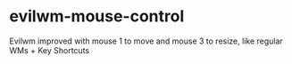 # evilwm-mouse-control
Evilwm improved with mouse 1 to move and mouse 3 to resize, like regular WMs + Key Shortcuts
